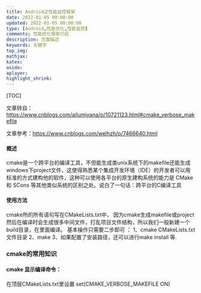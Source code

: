 ```yaml
---
title: Android之性能监控框架
date: 2022-01-05 00:00:00
updated: 2022-01-05 00:00:00
type: [Android,性能优化,性能监控]
comments: 性能优化框架介绍
description: 页面描述
keywords: 关键字
top_img:
mathjax:
katex:
aside:
aplayer:
highlight_shrink:
---
```


[TOC]



文章转自：https://www.cnblogs.com/ailumiyana/p/10721123.html#cmake_verbose_makefile

文章参考：https://www.cnblogs.com/welhzh/p/7466640.html



#### 概述

cmake是一个跨平台的编译工具，不但能生成类unix系统下的makefile还能生成windows下project文件，这使得熟悉某个集成开发环境（IDE）的开发者可以用标准的方式建构他的软件，这种可以使用各平台的原生建构系统的能力是 CMake 和 SCons 等其他类似系统的区别之处。说白了一句话：跨平台的C编译工具



#### 使用方法

cmake所的所有语句写在CMakeLists.txt中，
因为cmake生成makefile或project然后在编译时会生成很多中间文件，打乱项目文件结构，所以我们一般新建一个build目录，在里面编译。
基本操作只需要二步即可 ：
1、cmake CMakeLists.txt文件目录
2、make
3、如果配置了安装路径，还可以进行make install 等.

### cmake的常用知识

#### cmake 显示编译命令：

在顶层CMakeLists.txt里设置 set(CMAKE_VERBOSE_MAKEFILE ON)




